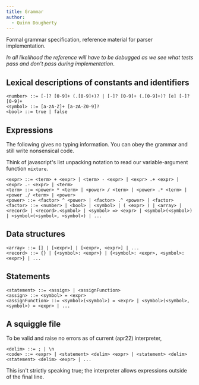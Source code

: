 ```yaml
---
title: Grammar
author:
  - Quinn Dougherty
---
```


Formal grammar specification, reference material for parser implementation.

_In all likelihood the reference will have to be debugged as we see what tests pass and don't pass during implementation_.

## Lexical descriptions of constants and identifiers

```
<number> ::= [-]? [0-9]+ (.[0-9]+)? | [-]? [0-9]+ (.[0-9]+)? [e] [-]? [0-9]+
<symbol> ::= [a-zA-Z]+ [a-zA-Z0-9]?
<bool> ::= true | false
```

## Expressions

The following gives no typing information. You can obey the grammar and still write nonsensical code.

Think of javascript's list unpacking notation to read our variable-argument function `mixture`.

```
<expr> ::= <term> + <expr> | <term> - <expr> | <expr> .+ <expr> | <expr> .- <expr> | <term>
<term> ::= <power> * <term> | <power> / <term> | <power> .* <term> | <power ./ <term> | <power>
<power> ::= <factor> ^ <power> | <factor> .^ <power> | <factor>
<factor> ::= <number> | <bool> | <symbol> | ( <expr> ) | <array> | <record> | <record>.<symbol> | <symbol> => <expr> | <symbol>(<symbol>) | <symbol>(<symbol>, <symbol>) | ...
```

## Data structures

```
<array> ::= [] | [<expr>] | [<expr>, <expr>] | ...
<record> ::= {} | {<symbol>: <expr>} | {<symbol>: <expr>, <symbol>: <expr>} | ...
```

## Statements

```
<statement> ::= <assign> | <assignFunction>
<assign> ::= <symbol> = <expr>
<assignFunction> ::= <symbol>(<symbol>) = <expr> | <symbol>(<symbol>, <symbol>) = <expr> | ...
```

## A squiggle file

To be valid and raise no errors as of current (apr22) interpreter,

```
<delim> ::= ; | \n
<code> ::= <expr> | <statement> <delim> <expr> | <statement> <delim> <statement> <delim> <expr> | ...
```

This isn't strictly speaking true; the interpreter allows expressions outside of the final line.
